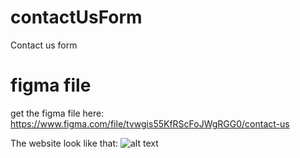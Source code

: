 # contactUsForm
Contact us form

# figma file
get the figma file here: https://www.figma.com/file/tvwgis55KfRScFoJWgRGG0/contact-us

The website look like that:
![alt text](https://github.com/[baptisteCanac]/[contactUs]/blob/[main]/looklike.png?raw=true)

